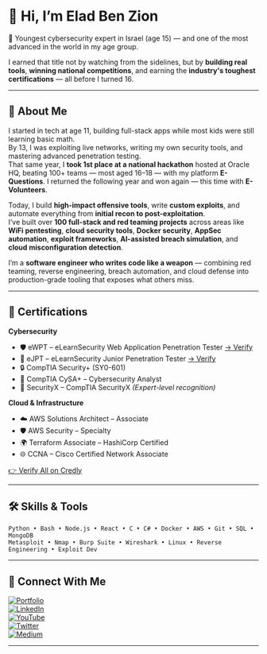 # 👋 Hi, I’m Elad Ben Zion

🚀 Youngest cybersecurity expert in Israel (age 15) — and one of the most advanced in the world in my age group.

I earned that title not by watching from the sidelines, but by **building real tools**, **winning national competitions**, and earning the **industry's toughest certifications** — all before I turned 16.

---

## 🧠 About Me

I started in tech at age 11, building full-stack apps while most kids were still learning basic math.  
By 13, I was exploiting live networks, writing my own security tools, and mastering advanced penetration testing.  
That same year, I **took 1st place at a national hackathon** hosted at Oracle HQ, beating 100+ teams — most aged 16–18 — with my platform **E-Questions**. I returned the following year and won again — this time with **E-Volunteers**.

Today, I build **high-impact offensive tools**, write **custom exploits**, and automate everything from **initial recon to post-exploitation**.  
I’ve built over **100 full-stack and red teaming projects** across areas like **WiFi pentesting**, **cloud security tools**, **Docker security**, **AppSec automation**, **exploit frameworks**, **AI-assisted breach simulation**, and **cloud misconfiguration detection**.

I’m a **software engineer who writes code like a weapon** — combining red teaming, reverse engineering, breach automation, and cloud defense into production-grade tooling that exposes what others miss.

---

## 📜 Certifications

**Cybersecurity**
- 🛡️ eWPT – eLearnSecurity Web Application Penetration Tester [→ Verify](https://certs.ine.com/f69a6d26-d13f-46cb-8adb-157fbe00ba94#acc.kxK7f0SF)  
- 🔐 eJPT – eLearnSecurity Junior Penetration Tester [→ Verify](https://certs.ine.com/05b69068-869d-4432-8b98-cc32bfc8d17f#acc.VFJ2fBkD)  
- 🔒 CompTIA Security+ (SY0-601)  
- 🧪 CompTIA CySA+ – Cybersecurity Analyst  
- 🧠 SecurityX – CompTIA SecurityX *(Expert-level recognition)*

**Cloud & Infrastructure**
- ☁️ AWS Solutions Architect – Associate  
- 🛡️ AWS Security – Specialty  
- 🌍 Terraform Associate – HashiCorp Certified  
- 🌐 CCNA – Cisco Certified Network Associate  

[👉 Verify All on Credly](https://www.credly.com/users/elad-ben-zion/badges#credly)

---

## 🛠️ Skills & Tools

```
Python • Bash • Node.js • React • C • C# • Docker • AWS • Git • SQL • MongoDB
Metasploit • Nmap • Burp Suite • Wireshark • Linux • Reverse Engineering • Exploit Dev
```

---

## 🔗 Connect With Me

[![Portfolio](https://img.shields.io/badge/Portfolio-darkgreen?style=for-the-badge)](https://eladbenzion.com)  
[![LinkedIn](https://img.shields.io/badge/LinkedIn-blue?logo=linkedin&style=for-the-badge)](https://www.linkedin.com/in/eladbenzion/)  
[![YouTube](https://img.shields.io/badge/YouTube-black?logo=youtube&style=for-the-badge)](https://www.youtube.com/@ReToRx)  
[![Twitter](https://img.shields.io/badge/X-black?logo=twitter&style=for-the-badge)](https://x.com/eladbenzion)  
[![Medium](https://img.shields.io/badge/Medium-000000?logo=medium&style=for-the-badge)](https://medium.com/@elad.benzion)

---

